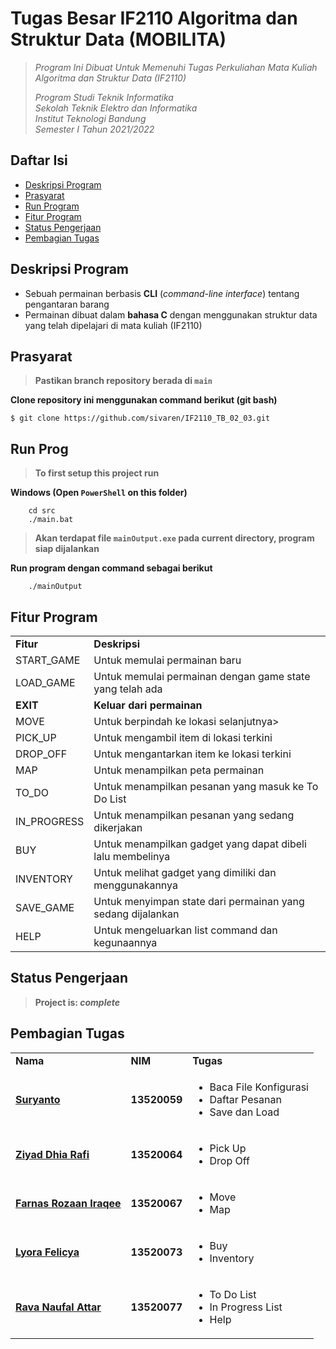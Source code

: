# Tugas Besar IF2110 Algoritma dan Struktur Data (MOBILITA)
> _Program Ini Dibuat Untuk Memenuhi Tugas Perkuliahan Mata Kuliah Algoritma dan Struktur Data (IF2110)_ <br/>
>
> _Program Studi Teknik Informatika <br/>
> Sekolah Teknik Elektro dan Informatika <br/>
> Institut Teknologi Bandung <br/>
> Semester I Tahun 2021/2022 <br/>_

## Daftar Isi
* [Deskripsi Program](#deskripsi-program)
* [Prasyarat](#prasyarat)
* [Run Program](#run-program)
* [Fitur Program](#fitur-program)
* [Status Pengerjaan](#status-pengerjaan)
* [Pembagian Tugas](#pembagian-tugas)

## Deskripsi Program
- Sebuah permainan berbasis **CLI** (_command-line interface_) tentang pengantaran barang
- Permainan dibuat dalam **bahasa C** dengan menggunakan struktur data yang telah dipelajari di mata kuliah (IF2110)

## Prasyarat
> **Pastikan branch repository berada di `main`** </br>

**Clone repository ini menggunakan command berikut (git bash)**
```
$ git clone https://github.com/sivaren/IF2110_TB_02_03.git
```

## Run Prog
> **To first setup this project run** </br>

**Windows (Open `PowerShell` on this folder)**
```
    cd src
    ./main.bat
```
> **Akan terdapat file `mainOutput.exe` pada current directory, program siap dijalankan**  </br>

**Run program dengan command sebagai berikut**
```
    ./mainOutput
```

## Fitur Program
<table>
    <tr>
      <td><b>Fitur</td>
      <td><b>Deskripsi</td>
    </tr>
    <tr>
      <td>START_GAME</td>
      <td>Untuk memulai permainan baru</b></td>
    </tr>
    <tr>
      <td>LOAD_GAME</td>
      <td>Untuk memulai permainan dengan game state yang telah ada</b></td>
    </tr>
    <tr>
      <td><b>EXIT</td>
      <td><b>Keluar dari permainan</td>
    </tr>
    <tr>
      <td>MOVE</td>
      <td>Untuk berpindah ke lokasi selanjutnya></td>
    </tr>
    <tr>
      <td>PICK_UP</td>
      <td>Untuk mengambil item di lokasi terkini</td>
    </tr>
    <tr>
      <td>DROP_OFF</td>
      <td>Untuk mengantarkan item ke lokasi terkini</td>
    </tr>
    <tr>
      <td>MAP</td>
      <td>Untuk menampilkan peta permainan</td>
    </tr>
    <tr>
      <td>TO_DO</td>
      <td>Untuk menampilkan pesanan yang masuk ke To Do List</td>
    </tr>
    <tr>
      <td>IN_PROGRESS</td>
      <td>Untuk menampilkan pesanan yang sedang dikerjakan</td>
    </tr>
    <tr>
      <td>BUY</td>
      <td>Untuk menampilkan gadget yang dapat dibeli lalu membelinya</td>
    </tr>
    <tr>
      <td>INVENTORY</td>
      <td>Untuk melihat gadget yang dimiliki dan menggunakannya</td>
    </tr>
    <tr>
      <td>SAVE_GAME</td>
      <td>Untuk menyimpan state dari permainan yang sedang dijalankan</td>
    </tr>
    <tr>
      <td>HELP</td>
      <td>Untuk mengeluarkan list command dan kegunaannya
</td>
    </tr>
</table>

## Status Pengerjaan
> **Project is: _complete_**

## Pembagian Tugas
<table>
    <tr>
      <td><b>Nama</b></td>
      <td><b>NIM</b></td>
      <td><b>Tugas</b></td>
    </tr>
    <tr>
      <td><a href="https://github.com/SurTan02"><b>Suryanto</b></a></td>
      <td><b>13520059</b></td>
      <td>
        <ul>
            <p></p>
            <li> Baca File Konfigurasi </li>
            <li> Daftar Pesanan </li>
            <li> Save dan Load </li>
        </ul>
      </td>
    </tr>
    <tr>
      <td><a href="https://github.com/ziyaddr"><b>Ziyad Dhia Rafi</b></a></td>
      <td><b>13520064</b></td>
      <td>
        <ul>
            <p></p>
            <li> Pick Up </li>
            <li> Drop Off </li>
        </ul>
      </td>
    </tr>
    <tr>
      <td><a href="https://github.com/OjaanIr"><b>Farnas Rozaan Iraqee</b></a></td>
      <td><b>13520067</b></td>
      <td>
        <ul>
            <p></p>
            <li> Move </li>
            <li> Map </li>
        </ul>
      </td>
    </tr>
    <tr>
      <td><a href="https://github.com/lyorafelicya"><b>Lyora Felicya</b></a></td>
      <td><b>13520073</b></td>
      <td>
        <ul>
            <p></p>
            <li> Buy </li>
            <li> Inventory </li>
        </ul>
      </td>
    </tr>
    <tr>
      <td><a href="https://github.com/sivaren"><b>Rava Naufal Attar</b></a></td>
      <td><b>13520077</b></td>
      <td>
        <ul>
            <p></p>
            <li> To Do List </li>
            <li> In Progress List </li>
            <li> Help </li>
        </ul>
      </td>
    </tr>
</table>
